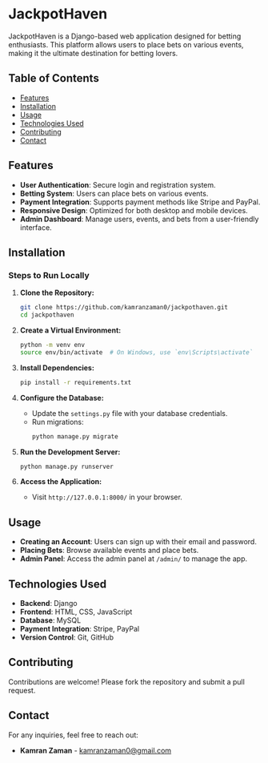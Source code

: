 # JackpotHaven

JackpotHaven is a Django-based web application designed for betting enthusiasts. This platform allows users to place bets on various events, 
making it the ultimate destination for betting lovers.

## Table of Contents
- [Features](#features)
- [Installation](#installation)
- [Usage](#usage)
- [Technologies Used](#technologies-used)
- [Contributing](#contributing)
- [Contact](#contact)

## Features
- **User Authentication**: Secure login and registration system.
- **Betting System**: Users can place bets on various events.
- **Payment Integration**: Supports payment methods like Stripe and PayPal.
- **Responsive Design**: Optimized for both desktop and mobile devices.
- **Admin Dashboard**: Manage users, events, and bets from a user-friendly interface.


## Installation


### Steps to Run Locally

1. **Clone the Repository:**
   ```bash
   git clone https://github.com/kamranzaman0/jackpothaven.git
   cd jackpothaven
   ```

2. **Create a Virtual Environment:**
   ```bash
   python -m venv env
   source env/bin/activate  # On Windows, use `env\Scripts\activate`
   ```

3. **Install Dependencies:**
   ```bash
   pip install -r requirements.txt
   ```

4. **Configure the Database:**
   - Update the `settings.py` file with your database credentials.
   - Run migrations:
     ```bash
     python manage.py migrate
     ```

5. **Run the Development Server:**
   ```bash
   python manage.py runserver
   ```

6. **Access the Application:**
   - Visit `http://127.0.0.1:8000/` in your browser.

## Usage

- **Creating an Account**: Users can sign up with their email and password.
- **Placing Bets**: Browse available events and place bets.
- **Admin Panel**: Access the admin panel at `/admin/` to manage the app.
## Technologies Used
- **Backend**: Django
- **Frontend**: HTML, CSS, JavaScript
- **Database**: MySQL
- **Payment Integration**: Stripe, PayPal
- **Version Control**: Git, GitHub

## Contributing
Contributions are welcome! Please fork the repository and submit a pull request.


## Contact
For any inquiries, feel free to reach out:

- **Kamran Zaman** - [kamranzaman0@gmail.com](mailto:kamranzaman0@gmail.com)
